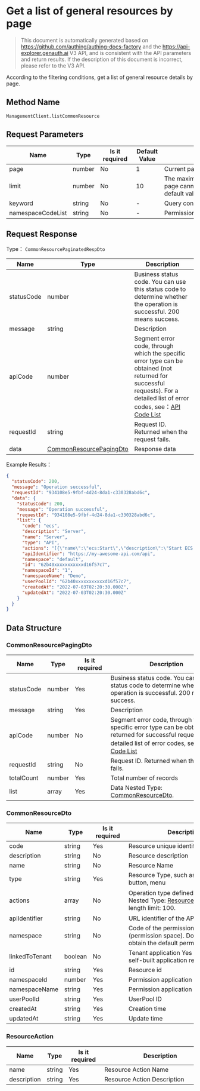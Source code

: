 # Get a list of general resources by page

<!--
Warning ⚠️:
Do not modify this document directly,
https://github\.com/Authing/authing-docs-factory
Use this project to generate
-->

<LastUpdated />

> This document is automatically generated based on https://github.com/authing/authing-docs-factory and the https://api-explorer.genauth.ai V3 API, and is consistent with the API parameters and return results. If the description of this document is incorrect, please refer to the V3 API.

According to the filtering conditions, get a list of general resource details by page.

## Method Name

`ManagementClient.listCommonResource`

## Request Parameters

| Name              | Type   | <div style="width:80px">Is it required</div> | <div style="width:60px">Default Value</div> | <div style="width:300px">Description</div>                                         | <div style="width:200px">Example Value</div> |
| ----------------- | ------ | -------------------------------------------- | ------------------------------------------- | ---------------------------------------------------------------------------------- | -------------------------------------------- |
| page              | number | No                                           | 1                                           | Current page number, starting from 1                                               | `1`                                          |
| limit             | number | No                                           | 10                                          | The maximum number of pages per page cannot exceed 50, and the default value is 10 | `10`                                         |
| keyword           | string | No                                           | -                                           | Query condition                                                                    | `resourceName`                               |
| namespaceCodeList | string | No                                           | -                                           | Permission space list                                                              | `["code1","code2"]`                          |

## Request Response

Type： `CommonResourcePaginatedRespDto`

| Name       | Type                                                           | Description                                                                                                                                                                                                                                                                                                                                       |
| ---------- | -------------------------------------------------------------- | ------------------------------------------------------------------------------------------------------------------------------------------------------------------------------------------------------------------------------------------------------------------------------------------------------------------------------------------------- |
| statusCode | number                                                         | Business status code. You can use this status code to determine whether the operation is successful. 200 means success.                                                                                                                                                                                                                           |
| message    | string                                                         | Description                                                                                                                                                                                                                                                                                                                                       |
| apiCode    | number                                                         | Segment error code, through which the specific error type can be obtained (not returned for successful requests). For a detailed list of error codes, see：[API Code List](https://api-explorer.genauth.ai/?tag=group/%E5%BC%80%E5%8F%91%E5%87%86%E5%A4%87#tag/%E5%BC%80%E5%8F%91%E5%87%86%E5%A4%87/%E9%94%99%E8%AF%AF%E5%A4%84%E7%90%86/apiCode) |
| requestId  | string                                                         | Request ID. Returned when the request fails.                                                                                                                                                                                                                                                                                                      |
| data       | <a href="#CommonResourcePagingDto">CommonResourcePagingDto</a> | Response data                                                                                                                                                                                                                                                                                                                                     |

Example Results：

```json
{
  "statusCode": 200,
  "message": "Operation successful",
  "requestId": "934108e5-9fbf-4d24-8da1-c330328abd6c",
  "data": {
    "statusCode": 200,
    "message": "Operation successful",
    "requestId": "934108e5-9fbf-4d24-8da1-c330328abd6c",
    "list": {
      "code": "ecs",
      "description": "Server",
      "name": "Server",
      "type": "API",
      "actions": "[{\"name\":\"ecs:Start\",\"description\":\"Start ECS Server\"},{\"name\":\"ecs:Stop\",\"description\":\"Stop ECS Server\"}]",
      "apiIdentifier": "https://my-awesome-api.com/api",
      "namespace": "default",
      "id": "62b40xxxxxxxxxxxd16f57c7",
      "namespaceId": "1",
      "namespaceName": "Demo",
      "userPoolId": "62b40xxxxxxxxxxxd16f57c7",
      "createdAt": "2022-07-03T02:20:30.000Z",
      "updatedAt": "2022-07-03T02:20:30.000Z"
    }
  }
}
```

## Data Structure

### <a id="CommonResourcePagingDto"></a> CommonResourcePagingDto

| Name       | Type   | <div style="width:80px">Is it required</div> | <div style="width:300px">Description</div>                                                                                                                                                                                                                                                                                                        | <div style="width:200px">Example Value</div> |
| ---------- | ------ | -------------------------------------------- | ------------------------------------------------------------------------------------------------------------------------------------------------------------------------------------------------------------------------------------------------------------------------------------------------------------------------------------------------- | -------------------------------------------- |
| statusCode | number | Yes                                          | Business status code. You can use this status code to determine whether the operation is successful. 200 means success.                                                                                                                                                                                                                           | `200`                                        |
| message    | string | Yes                                          | Description                                                                                                                                                                                                                                                                                                                                       | `Operation successful`                       |
| apiCode    | number | No                                           | Segment error code, through which the specific error type can be obtained (not returned for successful requests). For a detailed list of error codes, see：[API Code List](https://api-explorer.genauth.ai/?tag=group/%E5%BC%80%E5%8F%91%E5%87%86%E5%A4%87#tag/%E5%BC%80%E5%8F%91%E5%87%86%E5%A4%87/%E9%94%99%E8%AF%AF%E5%A4%84%E7%90%86/apiCode) |                                              |
| requestId  | string | No                                           | Request ID. Returned when the request fails.                                                                                                                                                                                                                                                                                                      | `934108e5-9fbf-4d24-8da1-c330328abd6c`       |
| totalCount | number | Yes                                          | Total number of records                                                                                                                                                                                                                                                                                                                           |                                              |
| list       | array  | Yes                                          | Data Nested Type: <a href="#CommonResourceDto">CommonResourceDto</a>.                                                                                                                                                                                                                                                                             |                                              |

### <a id="CommonResourceDto"></a> CommonResourceDto

| Name           | Type    | <div style="width:80px">Is it required</div> | <div style="width:300px">Description</div>                                                                                 | <div style="width:200px">Example Value</div>                                                                  |
| -------------- | ------- | -------------------------------------------- | -------------------------------------------------------------------------------------------------------------------------- | ------------------------------------------------------------------------------------------------------------- |
| code           | string  | Yes                                          | Resource unique identifier                                                                                                 | `ecs`                                                                                                         |
| description    | string  | No                                           | Resource description                                                                                                       | `Server`                                                                                                      |
| name           | string  | No                                           | Resource Name                                                                                                              | `Server`                                                                                                      |
| type           | string  | Yes                                          | Resource Type, such as data, API, button, menu                                                                             | DATA                                                                                                          |
| actions        | array   | No                                           | Operation type defined by the resource Nested Type: <a href="#ResourceAction">ResourceAction</a>. Array length limit: 100. | `[{"name":"ecs:Start","description":"Start ECS Server"},{"name":"ecs:Stop","description":"Stop ECS Server"}]` |
| apiIdentifier  | string  | No                                           | URL identifier of the API resource                                                                                         | `https://my-awesome-api.com/api`                                                                              |
| namespace      | string  | No                                           | Code of the permission group (permission space). Do not pass to obtain the default permission group.                       | `default`                                                                                                     |
| linkedToTenant | boolean | No                                           | Tenant application Yes No Associated self-built application resources                                                      |                                                                                                               |
| id             | string  | Yes                                          | Resource id                                                                                                                | `62b40xxxxxxxxxxxd16f57c7`                                                                                    |
| namespaceId    | number  | Yes                                          | Permission application id                                                                                                  | `1`                                                                                                           |
| namespaceName  | string  | Yes                                          | Permission application Name                                                                                                | `Permission application one`                                                                                  |
| userPoolId     | string  | Yes                                          | UserPool ID                                                                                                                | `62b40xxxxxxxxxxxd16f57c7`                                                                                    |
| createdAt      | string  | Yes                                          | Creation time                                                                                                              | `2022-07-03T02:20:30.000Z`                                                                                    |
| updatedAt      | string  | Yes                                          | Update time                                                                                                                | `2022-07-03T02:20:30.000Z`                                                                                    |

### <a id="ResourceAction"></a> ResourceAction

| Name        | Type   | <div style="width:80px">Is it required</div> | <div style="width:300px">Description</div> | <div style="width:200px">Example Value</div> |
| ----------- | ------ | -------------------------------------------- | ------------------------------------------ | -------------------------------------------- |
| name        | string | Yes                                          | Resource Action Name                       | `ecs:Start`                                  |
| description | string | Yes                                          | Resource Action Description                | `ecs:Start`                                  |
